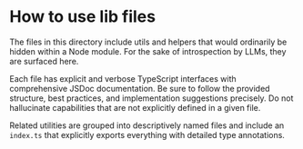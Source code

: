 # How to use lib files
The files in this directory include utils and helpers that would ordinarily be hidden within a Node module. For the sake of introspection by LLMs, they are surfaced here.

Each file has explicit and verbose TypeScript interfaces with comprehensive JSDoc documentation. Be sure to follow the provided structure, best practices, and implementation suggestions precisely. Do not hallucinate capabilities that are not explicitly defined in a given file.

Related utilities are grouped into descriptively named files and include an `index.ts` that explicitly exports everything with detailed type annotations.
